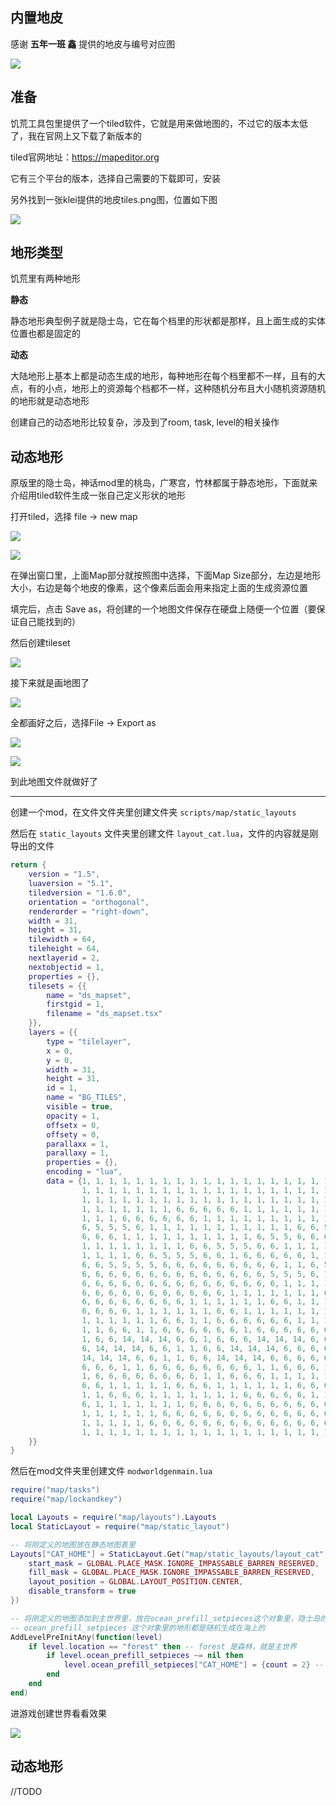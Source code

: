 ## 内置地皮

感谢 **五年一班 鑫** 提供的地皮与编号对应图

![](images/20210730161041.jpg)

## 准备

饥荒工具包里提供了一个tiled软件，它就是用来做地图的，不过它的版本太低了，我在官网上又下载了新版本的

tiled官网地址：https://mapeditor.org

它有三个平台的版本，选择自己需要的下载即可，安装

另外找到一张klei提供的地皮tiles.png图，位置如下图

![](images/20210730101209.png)

## 地形类型

饥荒里有两种地形

**静态**

静态地形典型例子就是隐士岛，它在每个档里的形状都是那样，且上面生成的实体位置也都是固定的

**动态**

大陆地形上基本上都是动态生成的地形，每种地形在每个档里都不一样，且有的大点，有的小点，地形上的资源每个档都不一样，这种随机分布且大小随机资源随机的地形就是动态地形

创建自己的动态地形比较复杂，涉及到了room, task, level的相关操作

## 动态地形

原版里的隐士岛，神话mod里的桃岛，广寒宫，竹林都属于静态地形，下面就来介绍用tiled软件生成一张自己定义形状的地形

打开tiled，选择 file -> new map

![](images/20210730211656.png)

![](images/20210730211814.png)

在弹出窗口里，上面Map部分就按照图中选择，下面Map Size部分，左边是地形大小，右边是每个地皮的像素，这个像素后面会用来指定上面的生成资源位置

填完后，点击 Save as，将创建的一个地图文件保存在硬盘上随便一个位置（要保证自己能找到的）

然后创建tileset

![](images/20210730212730.png)

接下来就是画地图了

![](images/20210730213833.png)

全都画好之后，选择File -> Export as

![](images/20210730213941.png)

![](images/20210730214107.png)

到此地图文件就做好了

--------

创建一个mod，在文件文件夹里创建文件夹 `scripts/map/static_layouts`

然后在 `static_layouts` 文件夹里创建文件 `layout_cat.lua`，文件的内容就是刚导出的文件

```lua
return {
    version = "1.5",
    luaversion = "5.1",
    tiledversion = "1.6.0",
    orientation = "orthogonal",
    renderorder = "right-down",
    width = 31,
    height = 31,
    tilewidth = 64,
    tileheight = 64,
    nextlayerid = 2,
    nextobjectid = 1,
    properties = {},
    tilesets = {{
        name = "ds_mapset",
        firstgid = 1,
        filename = "ds_mapset.tsx"
    }},
    layers = {{
        type = "tilelayer",
        x = 0,
        y = 0,
        width = 31,
        height = 31,
        id = 1,
        name = "BG_TILES",
        visible = true,
        opacity = 1,
        offsetx = 0,
        offsety = 0,
        parallaxx = 1,
        parallaxy = 1,
        properties = {},
        encoding = "lua",
        data = {1, 1, 1, 1, 1, 1, 1, 1, 1, 1, 1, 1, 1, 1, 1, 1, 1, 1, 1, 1, 1, 1, 1, 1, 1, 1, 1, 1, 1, 1, 1, 1, 1, 1, 1,
                1, 1, 1, 1, 1, 1, 1, 1, 1, 1, 1, 1, 1, 1, 1, 1, 1, 1, 1, 1, 1, 1, 1, 1, 1, 1, 1, 1, 1, 1, 1, 1, 1, 1, 6,
                1, 1, 1, 1, 1, 1, 1, 1, 1, 1, 1, 1, 1, 1, 1, 1, 1, 1, 1, 1, 1, 1, 1, 1, 1, 1, 1, 1, 1, 6, 6, 6, 1, 1, 1,
                1, 1, 1, 1, 1, 1, 1, 6, 6, 6, 6, 6, 1, 1, 1, 1, 1, 1, 1, 1, 1, 1, 1, 1, 1, 6, 5, 6, 6, 6, 1, 1, 1, 1, 1,
                1, 1, 1, 6, 6, 6, 6, 6, 6, 1, 1, 1, 1, 1, 1, 1, 1, 1, 1, 1, 6, 6, 5, 5, 6, 6, 6, 1, 1, 1, 1, 1, 1, 1, 6,
                6, 5, 5, 5, 6, 1, 1, 1, 1, 1, 1, 1, 1, 1, 1, 1, 6, 6, 5, 5, 6, 6, 6, 1, 1, 1, 1, 1, 1, 1, 6, 6, 5, 5, 5,
                6, 6, 6, 1, 1, 1, 1, 1, 1, 1, 1, 1, 1, 6, 5, 5, 6, 6, 6, 1, 1, 1, 1, 1, 1, 1, 6, 6, 6, 5, 5, 5, 6, 6, 1,
                1, 1, 1, 1, 1, 1, 1, 1, 6, 6, 5, 5, 5, 6, 6, 1, 1, 1, 1, 1, 1, 1, 1, 6, 6, 5, 5, 5, 5, 6, 1, 1, 1, 1, 1,
                1, 1, 1, 1, 6, 6, 5, 5, 5, 6, 6, 1, 6, 6, 6, 6, 6, 1, 1, 1, 6, 6, 5, 5, 5, 6, 1, 1, 1, 1, 1, 1, 1, 1, 1,
                6, 6, 5, 5, 5, 5, 6, 6, 6, 6, 6, 6, 6, 6, 6, 1, 1, 6, 5, 5, 5, 6, 1, 1, 1, 1, 1, 1, 1, 1, 6, 6, 5, 5, 5,
                6, 6, 6, 6, 6, 6, 6, 6, 6, 6, 6, 6, 6, 6, 5, 5, 5, 6, 1, 1, 1, 1, 1, 1, 1, 1, 6, 6, 6, 6, 6, 6, 6, 6, 6,
                6, 6, 6, 6, 6, 6, 6, 6, 6, 6, 6, 6, 6, 6, 6, 1, 1, 1, 1, 1, 1, 1, 6, 6, 6, 6, 6, 6, 1, 6, 6, 6, 6, 6, 6,
                6, 6, 6, 6, 6, 6, 6, 6, 6, 6, 6, 1, 1, 1, 1, 1, 1, 1, 6, 6, 1, 1, 1, 1, 1, 1, 1, 1, 1, 1, 6, 6, 6, 6, 6,
                6, 6, 6, 6, 6, 6, 6, 6, 1, 1, 1, 1, 1, 1, 6, 6, 1, 1, 1, 1, 1, 1, 1, 1, 1, 1, 1, 1, 1, 1, 1, 1, 1, 1, 1,
                6, 6, 6, 6, 1, 1, 1, 1, 1, 1, 6, 6, 1, 1, 1, 1, 1, 1, 1, 1, 1, 1, 1, 1, 1, 1, 1, 1, 1, 1, 1, 6, 6, 6, 6,
                1, 1, 1, 1, 1, 1, 6, 6, 1, 1, 6, 6, 6, 6, 6, 6, 1, 1, 1, 1, 6, 6, 6, 6, 6, 1, 1, 6, 6, 6, 6, 1, 1, 1, 1,
                1, 1, 6, 6, 1, 1, 6, 6, 6, 6, 6, 6, 1, 6, 6, 6, 6, 6, 6, 6, 6, 6, 1, 6, 6, 6, 6, 1, 1, 1, 1, 1, 6, 6, 6,
                1, 6, 6, 14, 14, 14, 6, 6, 1, 6, 6, 6, 14, 14, 14, 6, 6, 6, 6, 6, 6, 6, 6, 1, 1, 1, 1, 1, 6, 6, 6, 1, 6,
                6, 14, 14, 14, 6, 6, 1, 1, 6, 6, 14, 14, 14, 6, 6, 6, 6, 6, 6, 6, 6, 1, 1, 1, 1, 1, 6, 6, 6, 1, 6, 6,
                14, 14, 14, 6, 6, 1, 1, 6, 6, 14, 14, 14, 6, 6, 6, 6, 6, 6, 6, 6, 1, 1, 1, 1, 1, 6, 6, 6, 1, 1, 6, 6, 6,
                6, 6, 6, 1, 1, 6, 6, 6, 6, 6, 6, 6, 6, 1, 1, 6, 6, 6, 1, 1, 1, 1, 1, 6, 6, 6, 1, 1, 1, 6, 6, 6, 6, 6, 1,
                1, 6, 6, 6, 6, 6, 6, 6, 6, 1, 1, 6, 6, 6, 1, 1, 1, 1, 1, 6, 6, 6, 1, 1, 1, 6, 6, 6, 6, 1, 1, 1, 1, 1, 6,
                6, 6, 1, 1, 1, 1, 1, 6, 6, 6, 1, 1, 1, 1, 1, 1, 6, 6, 6, 1, 1, 1, 1, 1, 1, 1, 1, 1, 1, 1, 1, 1, 1, 1, 1,
                1, 1, 6, 6, 6, 1, 1, 1, 1, 1, 1, 1, 6, 6, 6, 6, 6, 1, 1, 1, 1, 1, 1, 1, 1, 1, 1, 1, 1, 1, 1, 6, 6, 6, 6,
                6, 1, 1, 1, 1, 1, 1, 1, 6, 6, 6, 6, 6, 6, 6, 6, 6, 6, 6, 6, 6, 6, 6, 6, 6, 6, 6, 6, 6, 6, 6, 1, 1, 1, 1,
                1, 1, 1, 1, 1, 1, 6, 6, 6, 6, 6, 6, 6, 6, 6, 6, 6, 6, 6, 6, 6, 6, 6, 6, 6, 6, 1, 1, 1, 1, 1, 1, 1, 1, 1,
                1, 1, 1, 1, 1, 6, 6, 6, 6, 6, 6, 6, 6, 6, 6, 6, 6, 6, 6, 6, 6, 1, 1, 1, 1, 1, 1, 1, 1, 1, 1, 1, 1, 1, 1,
                1, 1, 1, 1, 1, 1, 1, 1, 1, 1, 1, 1, 1, 1, 1, 1, 1, 1, 1, 1, 1, 1, 1}
    }}
}
```

然后在mod文件夹里创建文件 `modworldgenmain.lua`

```lua
require("map/tasks")
require("map/lockandkey")

local Layouts = require("map/layouts").Layouts
local StaticLayout = require("map/static_layout")

-- 将刚定义的地图放在静态地图表里
Layouts["CAT_HOME"] = StaticLayout.Get("map/static_layouts/layout_cat", {
    start_mask = GLOBAL.PLACE_MASK.IGNORE_IMPASSABLE_BARREN_RESERVED,
    fill_mask = GLOBAL.PLACE_MASK.IGNORE_IMPASSABLE_BARREN_RESERVED,
    layout_position = GLOBAL.LAYOUT_POSITION.CENTER,
    disable_transform = true
})

-- 将刚定义的地图添加到主世界里，放在ocean_prefill_setpieces这个对象里，隐士岛的静态地图也是放在这个对象里
-- ocean_prefill_setpieces 这个对象里的地形都是随机生成在海上的
AddLevelPreInitAny(function(level)
    if level.location == "forest" then -- forest 是森林，就是主世界
        if level.ocean_prefill_setpieces ~= nil then
            level.ocean_prefill_setpieces["CAT_HOME"] = {count = 2} -- count 表示要生成几个
        end
    end
end)
```

进游戏创建世界看看效果

![](images/20210730214749.png)

## 动态地形

//TODO



















